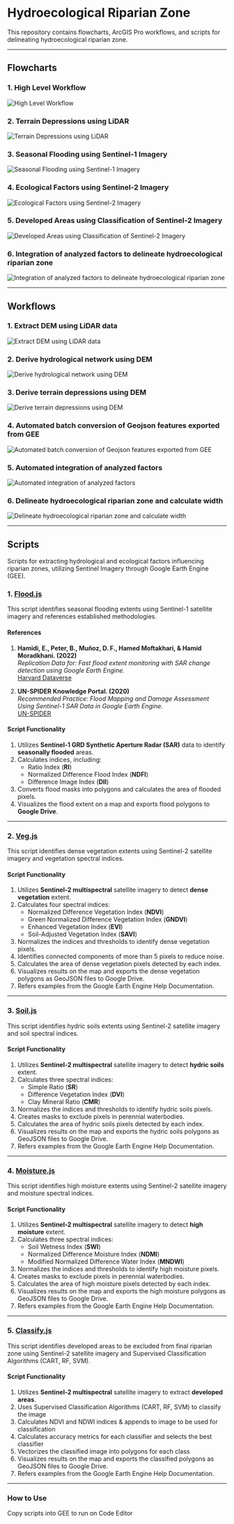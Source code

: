 # Hydroecological Riparian Zone

This repository contains flowcharts, ArcGIS Pro workflows, and scripts for delineating hydroecological riparian zone. 

---
## Flowcharts

### 1. **High Level Workflow**
![High Level Workflow](Flowcharts/1_HighLevelWorkflow.png)
### 2. **Terrain Depressions using LiDAR**
![Terrain Depressions using LiDAR](Flowcharts/2_LidarTerrainDepressions.png)
### 3. **Seasonal Flooding using Sentinel-1 Imagery**
![Seasonal Flooding using Sentinel-1 Imagery](Flowcharts/3_SeasonalFlooding.png)
### 4. **Ecological Factors using Sentinel-2 Imagery**
![Ecological Factors using Sentinel-2 Imagery](Flowcharts/4_EcologicalFactors.png)
### 5. **Developed Areas using Classification of Sentinel-2 Imagery**
![Developed Areas using Classification of Sentinel-2 Imagery](Flowcharts/5_ClassifyDeveloped.png)
### 6. **Integration of analyzed factors to delineate hydroecological riparian zone**
![Integration of analyzed factors to delineate hydroecological riparian zone](Flowcharts/6_IntegrateFactors.png)

---
## Workflows

### 1. **Extract DEM using LiDAR data**
![Extract DEM using LiDAR data](Workflows/1_Lidar_to_DEM.png)
### 2. **Derive hydrological network using DEM**
![Derive hydrological network using DEM](Workflows/2_DEM_to_Streams.png)
### 3. **Derive terrain depressions using DEM**
![Derive terrain depressions using DEM](Workflows/3_DEM_to_TerrainDepressions.png)
### 4. **Automated batch conversion of Geojson features exported from GEE**
![Automated batch conversion of Geojson features exported from GEE](Workflows/4_json_to_features.png)
### 5. **Automated integration of analyzed factors**
![Automated integration of analyzed factors](Workflows/5_IntegrateAnalyzedFactors.png)
### 6. **Delineate hydroecological riparian zone and calculate width**
![Delineate hydroecological riparian zone and calculate width](Workflows/6_Calculate_width.png)

---
## Scripts
Scripts for extracting hydrological and ecological factors influencing riparian zones, utilizing Sentinel Imagery through Google Earth Engine (GEE).

### 1. [Flood.js](Scripts/flood.js)
This script identifies seasonal flooding extents using Sentinel-1 satellite imagery and references established methodologies.

#### **References**
1. **Hamidi, E., Peter, B., Muñoz, D. F., Hamed Moftakhari, & Hamid Moradkhani. (2022)**  
   _Replication Data for: Fast flood extent monitoring with SAR change detection using Google Earth Engine._  
   [Harvard Dataverse](https://doi.org/10.7910/dvn/wotc7e)

2. **UN-SPIDER Knowledge Portal. (2020)**  
   _Recommended Practice: Flood Mapping and Damage Assessment Using Sentinel-1 SAR Data in Google Earth Engine._  
   [UN-SPIDER](https://www.un-spider.org/advisory-support/recommended-practices/recommended-practice-google-earth-engine-flood-mapping)


#### **Script Functionality**
1. Utilizes **Sentinel-1 GRD Synthetic Aperture Radar (SAR)** data to identify **seasonally flooded** areas.
2. Calculates indices, including:  
   - Ratio Index (**RI**)  
   - Normalized Difference Flood Index (**NDFI**)  
   - Difference Image Index (**DII**)
3. Converts flood masks into polygons and calculates the area of flooded pixels.
4. Visualizes the flood extent on a map and exports flood polygons to **Google Drive**.

---

### 2. [Veg.js](Scripts/veg.js)
This script identifies dense vegetation extents using Sentinel-2 satellite imagery and vegetation spectral indices.


#### **Script Functionality**

1. Utilizes **Sentinel-2 multispectral** satellite imagery to detect **dense vegetation** extent.
2. Calculates four spectral indices:
    - Normalized Difference Vegetation Index (**NDVI**)
    - Green Normalized Difference Vegetation Index (**GNDVI**)
    - Enhanced Vegetation Index (**EVI**)
    - Soil-Adjusted Vegetation Index (**SAVI**)
3. Normalizes the indices and thresholds to identify dense vegetation pixels.
4. Identifies connected components of more than 5 pixels to reduce noise.
5. Calculates the area of dense vegetation pixels detected by each index.
6. Visualizes results on the map and exports the dense vegetation polygons as GeoJSON files to Google Drive.
7. Refers examples from the Google Earth Engine Help Documentation.


---

### 3. [Soil.js](Scripts/soil.js)
This script identifies hydric soils extents using Sentinel-2 satellite imagery and soil spectral indices.


#### **Script Functionality**

1. Utilizes **Sentinel-2 multispectral** satellite imagery to detect **hydric soils** extent.
2. Calculates three spectral indices:
    - Simple Ratio (**SR**)
    - Difference Vegetation Index (**DVI**)
    - Clay Mineral Ratio (**CMR**)
3. Normalizes the indices and thresholds to identify hydric soils pixels.
4. Creates masks to exclude pixels in perennial waterbodies.
5. Calculates the area of hydric soils pixels detected by each index.
6. Visualizes results on the map and exports the hydric soils polygons as GeoJSON files to Google Drive.
7. Refers examples from the Google Earth Engine Help Documentation.

---

### 4. [Moisture.js](Scripts/water.js)
This script identifies high moisture extents using Sentinel-2 satellite imagery and moisture spectral indices.


#### **Script Functionality**

1. Utilizes **Sentinel-2 multispectral** satellite imagery to detect **high moisture** extent.
2. Calculates three spectral indices:
    - Soil Wetness Index (**SWI**)
    - Normalized Difference Moisture Index (**NDMI**)
    - Modified Normalized Difference Water Index (**MNDWI**)
3. Normalizes the indices and thresholds to identify high moisture pixels.
4. Creates masks to exclude pixels in perennial waterbodies.
5. Calculates the area of high moisture pixels detected by each index.
6. Visualizes results on the map and exports the high moisture polygons as GeoJSON files to Google Drive.
7. Refers examples from the Google Earth Engine Help Documentation.

---

### 5. [Classify.js](Scripts/classify.js)
This script identifies developed areas to be excluded from final riparian zone using Sentinel-2 satellite imagery and Supervised Classification Algorithms (CART, RF, SVM).


#### **Script Functionality**

1. Utilizes **Sentinel-2 multispectral** satellite imagery to extract **developed areas**.
2. Uses Supervised Classification Algorithms (CART, RF, SVM) to classify the image
3. Calculates NDVI and NDWI indices & appends to image to be used for classification
4. Calculates accuracy metrics for each classifier and selects the best classifier
5. Vectorizes the classified image into polygons for each class
6. Visualizes results on the map and exports the classified polygons as GeoJSON files to Google Drive.
7. Refers examples from the Google Earth Engine Help Documentation.

---



### How to Use
Copy scripts into GEE to run on Code Editor
